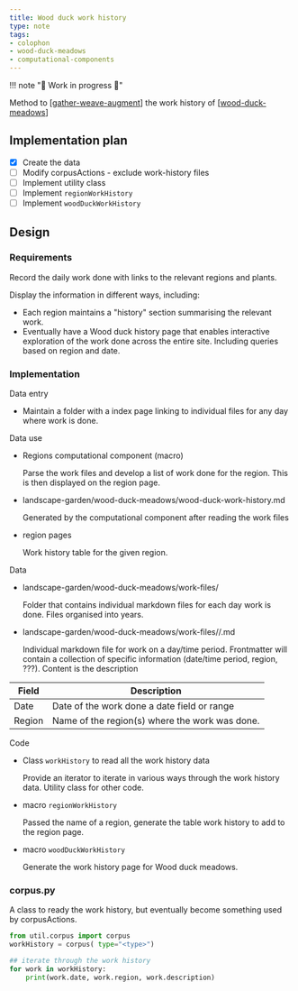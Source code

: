 ```yaml
---
title: Wood duck work history
type: note
tags:
- colophon
- wood-duck-meadows
- computational-components
---
```


!!! note "🚧  Work in progress 🚧"

Method to [[gather-weave-augment]] the work history of [[wood-duck-meadows]]

## Implementation plan

- [x] Create the data
- [ ] Modify corpusActions - exclude work-history files
- [ ] Implement utility class
- [ ] Implement `regionWorkHistory`
- [ ] Implement `woodDuckWorkHistory`

## Design

### Requirements

Record the daily work done with links to the relevant regions and plants.

Display the information in different ways, including:

- Each region maintains a "history" section summarising the relevant work.
- Eventually have a Wood duck history page that enables interactive exploration of the work done across the entire site. Including queries based on region and date.

### Implementation

Data entry

- Maintain a folder with a index page linking to individual files for any day where work is done.

Data use

- Regions computational component (macro)

    Parse the work files and develop a list of work done for the region. This is then displayed on the region page.

- landscape-garden/wood-duck-meadows/wood-duck-work-history.md

    Generated by the computational component after reading the work files

- region pages

    Work history table for the given region.

Data

- landscape-garden/wood-duck-meadows/work-files/

    Folder that contains individual markdown files for each day work is done. Files organised into years.

- landscape-garden/wood-duck-meadows/work-files/<yyyy>/<filename>.md

    Individual markdown file for work on a day/time period. Frontmatter will contain a collection of specific information (date/time period, region, ???). Content is the description 


| Field | Description |
| --- | --- |
| Date | Date of the work done a date field or range |
| Region | Name of the region(s) where the work was done. |

Code

- Class `workHistory` to read all the work history data

    Provide an iterator to iterate in various ways through the work history data. Utility class for other code.

- macro `regionWorkHistory`

    Passed the name of a region, generate the table work history to add to the region page.

- macro `woodDuckWorkHistory`

    Generate the work history page for Wood duck meadows. 

### corpus.py

A class to ready the work history, but eventually become something used by corpusActions.


```python
from util.corpus import corpus
workHistory = corpus( type="<type>")

## iterate through the work history
for work in workHistory:
    print(work.date, work.region, work.description)
```





[//begin]: # "Autogenerated link references for markdown compatibility"
[gather-weave-augment]: ../sense/CASA/gwa/gather-weave-augment "Gather, Weave, Augment"
[wood-duck-meadows]: ../sense/landscape-garden/wood-duck-meadows "Wood duck meadows"
[//end]: # "Autogenerated link references"